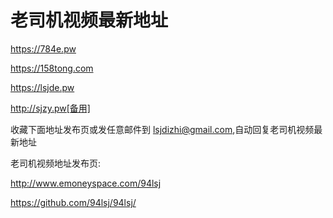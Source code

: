 # 老司机视频最新地址

https://784e.pw

https://158tong.com

https://lsjde.pw

http://sjzy.pw[备用]

收藏下面地址发布页或发任意邮件到 lsjdizhi@gmail.com,自动回复老司机视频最新地址

老司机视频地址发布页:

http://www.emoneyspace.com/94lsj

https://github.com/94lsj/94lsj/
